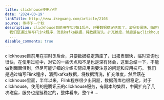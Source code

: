 ```yaml
---
title: clickhouse使用心得
date: '2024-03-19'
linkTitle: http://www.ikeguang.com/article/2108
source: 等待下一个秋
description: clickhouse目前用在实时BI后台，只要数据稳定落库了，出报表很快，临时查询也很快，在使用过程中，对它的一些优点和不足也是深有体会，这里总结一下，不能做到面面俱到，但尽可能详细的介绍实际应用需要注意的问题和应用技巧。
  我们是通过编写Flink程序，消费kafka数据，将数据清洗，扩充维度，然后落在clickhouse里面，半年以来，Flink程序很少出问题，数据落库也很稳定。对于clickhouse，使用的是腾讯云的clickhouse服务，有副本的集群，中间扩充了几次磁盘，服务也是挺稳定的，整体看来，整个B
  ...
disable_comments: true
---
```

clickhouse目前用在实时BI后台，只要数据稳定落库了，出报表很快，临时查询也很快，在使用过程中，对它的一些优点和不足也是深有体会，这里总结一下，不能做到面面俱到，但尽可能详细的介绍实际应用需要注意的问题和应用技巧。 我们是通过编写Flink程序，消费kafka数据，将数据清洗，扩充维度，然后落在clickhouse里面，半年以来，Flink程序很少出问题，数据落库也很稳定。对于clickhouse，使用的是腾讯云的clickhouse服务，有副本的集群，中间扩充了几次磁盘，服务也是挺稳定的，整体看来，整个B ...